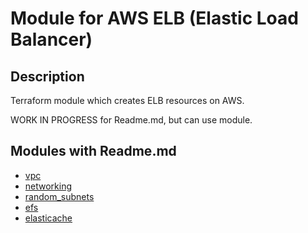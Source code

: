 # Module for AWS ELB (Elastic Load Balancer)

## Description

Terraform module which creates ELB resources on AWS.

WORK IN PROGRESS for Readme.md, but can use module.

## Modules with Readme.md

- [vpc](../vpc)
- [networking](../networking)
- [random_subnets](../random_subnets)
- [efs](../efs)
- [elasticache](../elasticache)

